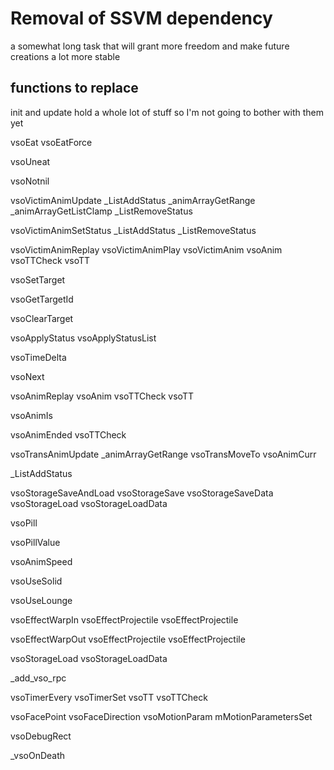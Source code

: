 # Removal of SSVM dependency

a somewhat long task that will grant more freedom and make future creations a lot more stable

## functions to replace

init and update hold a whole lot of stuff so I'm not going to bother with them yet

vsoEat
	vsoEatForce

vsoUneat

vsoNotnil

vsoVictimAnimUpdate
	_ListAddStatus
	_animArrayGetRange
	_animArrayGetListClamp
	_ListRemoveStatus

vsoVictimAnimSetStatus
	_ListAddStatus
	_ListRemoveStatus

vsoVictimAnimReplay
	vsoVictimAnimPlay
		vsoVictimAnim
			vsoAnim
				vsoTTCheck
				vsoTT

vsoSetTarget

vsoGetTargetId

vsoClearTarget

vsoApplyStatus
	vsoApplyStatusList

vsoTimeDelta

vsoNext

vsoAnimReplay
	vsoAnim
		vsoTTCheck
		vsoTT

vsoAnimIs

vsoAnimEnded
	vsoTTCheck

vsoTransAnimUpdate
	_animArrayGetRange
	vsoTransMoveTo
	vsoAnimCurr

_ListAddStatus

vsoStorageSaveAndLoad
	vsoStorageSave
		vsoStorageSaveData
	vsoStorageLoad
		vsoStorageLoadData

vsoPill

vsoPillValue

vsoAnimSpeed

vsoUseSolid

vsoUseLounge

vsoEffectWarpIn
	vsoEffectProjectile
		vsoEffectProjectile

vsoEffectWarpOut
	vsoEffectProjectile
		vsoEffectProjectile

vsoStorageLoad
	vsoStorageLoadData

_add_vso_rpc

vsoTimerEvery
	vsoTimerSet
		vsoTT
	vsoTTCheck

vsoFacePoint
	vsoFaceDirection
		vsoMotionParam
			mMotionParametersSet

vsoDebugRect

_vsoOnDeath
